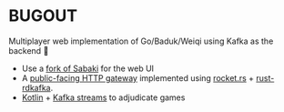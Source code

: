 # BUGOUT

Multiplayer web implementation of Go/Baduk/Weiqi using Kafka as the backend 🐛

- Use a [fork of Sabaki](https://github.com/Terkwood/Sabaki) for the web UI
- A [public-facing HTTP gateway](gateway/README.md) implemented using [rocket.rs](https://rocket.rs) + [rust-rdkafka](https://github.com/fede1024/rust-rdkafka).
- [Kotlin](https://blog.ippon.tech/kafka-tutorial-6-kafka-streams-in-kotlin/) + [Kafka streams](https://kafka.apache.org/22/documentation/streams/quickstart) to adjudicate games
